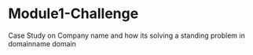 # Module1-Challenge
Case Study on Company name and how its solving a standing problem in domainname domain
